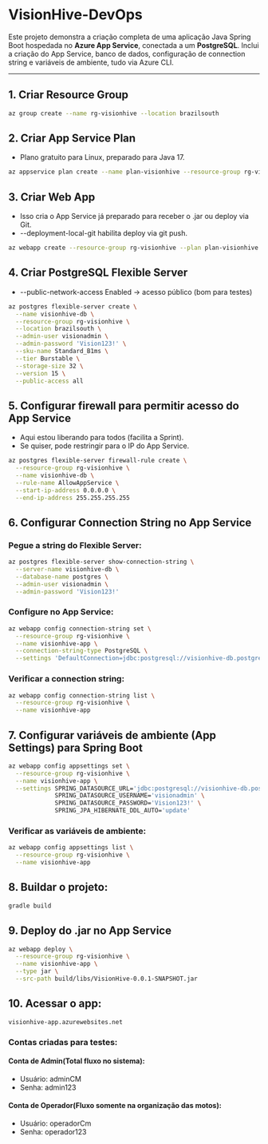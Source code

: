 # VisionHive-DevOps

Este projeto demonstra a criação completa de uma aplicação Java Spring Boot hospedada no **Azure App Service**, conectada a um **PostgreSQL**. Inclui a criação do App Service, banco de dados, configuração de connection string e variáveis de ambiente, tudo via Azure CLI.

---

## 1. Criar Resource Group
```bash
az group create --name rg-visionhive --location brazilsouth
```

## 2. Criar App Service Plan
- Plano gratuito para Linux, preparado para Java 17.
```bash
az appservice plan create --name plan-visionhive --resource-group rg-visionhive --sku F1 --is-linux
```

## 3. Criar Web App
- Isso cria o App Service já preparado para receber o .jar ou deploy via Git.
- --deployment-local-git habilita deploy via git push.
```bash
az webapp create --resource-group rg-visionhive --plan plan-visionhive --name visionhive-app --runtime "JAVA:17-java17" --deployment-local-git
```

## 4. Criar PostgreSQL Flexible Server
- --public-network-access Enabled → acesso público (bom para testes)
```bash
az postgres flexible-server create \
  --name visionhive-db \
  --resource-group rg-visionhive \
  --location brazilsouth \
  --admin-user visionadmin \
  --admin-password 'Vision123!' \
  --sku-name Standard_B1ms \
  --tier Burstable \
  --storage-size 32 \
  --version 15 \
  --public-access all
```

## 5. Configurar firewall para permitir acesso do App Service
- Aqui estou liberando para todos (facilita a Sprint).
- Se quiser, pode restringir para o IP do App Service.
```bash
az postgres flexible-server firewall-rule create \
  --resource-group rg-visionhive \
  --name visionhive-db \
  --rule-name AllowAppService \
  --start-ip-address 0.0.0.0 \
  --end-ip-address 255.255.255.255
```

## 6. Configurar Connection String no App Service
### Pegue a string do Flexible Server:
```bash
az postgres flexible-server show-connection-string \
  --server-name visionhive-db \
  --database-name postgres \
  --admin-user visionadmin \
  --admin-password 'Vision123!'
```

### Configure no App Service:
```bash
az webapp config connection-string set \
  --resource-group rg-visionhive \
  --name visionhive-app \
  --connection-string-type PostgreSQL \
  --settings 'DefaultConnection=jdbc:postgresql://visionhive-db.postgres.database.azure.com:5432/postgres?user=visionadmin&password=Vision123\!&sslmode=require'
```

### Verificar a connection string:
```bash
az webapp config connection-string list \
  --resource-group rg-visionhive \
  --name visionhive-app
```

## 7. Configurar variáveis de ambiente (App Settings) para Spring Boot
```bash
az webapp config appsettings set \
  --resource-group rg-visionhive \
  --name visionhive-app \
  --settings SPRING_DATASOURCE_URL='jdbc:postgresql://visionhive-db.postgres.database.azure.com:5432/postgres' \
             SPRING_DATASOURCE_USERNAME='visionadmin' \
             SPRING_DATASOURCE_PASSWORD='Vision123!' \
             SPRING_JPA_HIBERNATE_DDL_AUTO='update'
```

### Verificar as variáveis de ambiente:
```bash
az webapp config appsettings list \
  --resource-group rg-visionhive \
  --name visionhive-app
```

## 8. Buildar o projeto:
```bash
gradle build
```

## 9. Deploy do .jar no App Service
```bash
az webapp deploy \
  --resource-group rg-visionhive \
  --name visionhive-app \
  --type jar \
  --src-path build/libs/VisionHive-0.0.1-SNAPSHOT.jar
```

## 10. Acessar o app:
```text
visionhive-app.azurewebsites.net
```
### Contas criadas para testes:
#### Conta de Admin(Total fluxo no sistema):
- Usuário: adminCM
- Senha: admin123

#### Conta de Operador(Fluxo somente na organização das motos):
- Usuário: operadorCm
- Senha: operador123

